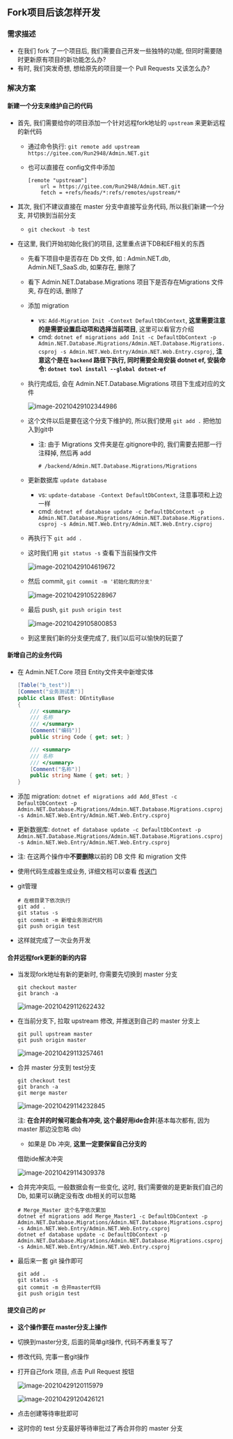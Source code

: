 ##  Fork项目后该怎样开发

### 需求描述

- 在我们 fork 了一个项目后, 我们需要自己开发一些独特的功能, 但同时需要随时更新原有项目的新功能怎么办?
- 有时, 我们突发奇想, 想给原先的项目提一个 Pull Requests 又该怎么办?

### 解决方案

#### 新建一个分支来维护自己的代码

- 首先, 我们需要给你的项目添加一个针对远程fork地址的 `upstream` 来更新远程的新代码

  - 通过命令执行: `git remote add upstream https://gitee.com/Run2948/Admin.NET.git`

  - 也可以直接在 config文件中添加

    ```
    [remote "upstream"]
    	url = https://gitee.com/Run2948/Admin.NET.git
    	fetch = +refs/heads/*:refs/remotes/upstream/*
    ```

- 其次, 我们不建议直接在 master 分支中直接写业务代码, 所以我们新建一个分支, 并切换到当前分支

  - `git checkout -b test`

- 在这里, 我们开始初始化我们的项目, 这里重点讲下DB和EF相关的东西

  - 先看下项目中是否存在 Db 文件, 如 : Admin.NET.db, Admin.NET_SaaS.db, 如果存在, 删除了

  - 看下 Admin.NET.Database.Migrations 项目下是否存在Migrations 文件夹, 存在的话, 删除了

  - 添加 migration

    - vs: `Add-Migration Init -Context DefaultDbContext`, **这里需要注意的是需要设置启动项和选择当前项目**, 这里可以看官方介绍
    - cmd: `dotnet ef migrations add Init -c DefaultDbContext -p Admin.NET.Database.Migrations/Admin.NET.Database.Migrations.csproj -s Admin.NET.Web.Entry/Admin.NET.Web.Entry.csproj`, **注意这个是在 `backend` 路径下执行, 同时需要全局安装 dotnet ef, 安装命令: `dotnet tool install --global dotnet-ef`**

  - 执行完成后, 会在 Admin.NET.Database.Migrations  项目下生成对应的文件

    ![image-20210429102344986](http://images.wynnyo.com/Markdown/image-20210429102344986.png?x-oss-process=style/wynnyo-style)

  - 这个文件以后是要在这个分支下维护的, 所以我们使用 `git add .` 把他加入到git中

    - 注: 由于 Migrations 文件夹是在.gitignore中的, 我们需要去把那一行注释掉, 然后再 add

      ````
      # /backend/Admin.NET.Database.Migrations/Migrations
      ````
    
  - 更新数据库 `update database`

    - vs: `update-database -Context DefaultDbContext`, 注意事项和上边一样
    - cmd: `dotnet ef database update -c DefaultDbContext -p Admin.NET.Database.Migrations/Admin.NET.Database.Migrations.csproj -s Admin.NET.Web.Entry/Admin.NET.Web.Entry.csproj`

  - 再执行下 `git add .`

  - 这时我们用 `git status -s` 查看下当前操作文件

    ![image-20210429104619672](http://images.wynnyo.com/Markdown/image-20210429104619672.png?x-oss-process=style/wynnyo-style)

  - 然后 commit, `git commit -m '初始化我的分支'`

    ![image-20210429105228967](http://images.wynnyo.com/Markdown/image-20210429105228967.png?x-oss-process=style/wynnyo-style)

  - 最后 push, `git push origin test`

    ![image-20210429105800853](http://images.wynnyo.com/Markdown/image-20210429105800853.png?x-oss-process=style/wynnyo-style)

  - 到这里我们新的分支便完成了, 我们以后可以愉快的玩耍了

#### 新增自己的业务代码

- 在 Admin.NET.Core 项目 Entity文件夹中新增实体

  ```c#
  [Table("b_test")]
  [Comment("业务测试表")]
  public class BTest: DEntityBase
  {
      /// <summary>
      /// 名称
      /// </summary>
      [Comment("编码")]
      public string Code { get; set; }
  
      /// <summary>
      /// 名称
      /// </summary>
      [Comment("名称")]
      public string Name { get; set; }
  }
  ```

- 添加 migration: `dotnet ef migrations add Add_BTest -c DefaultDbContext -p Admin.NET.Database.Migrations/Admin.NET.Database.Migrations.csproj -s Admin.NET.Web.Entry/Admin.NET.Web.Entry.csproj`

- 更新数据库: `dotnet ef database update -c DefaultDbContext -p Admin.NET.Database.Migrations/Admin.NET.Database.Migrations.csproj -s Admin.NET.Web.Entry/Admin.NET.Web.Entry.csproj`

- 注: 在这两个操作中**不要删除**以前的 DB 文件 和 migration 文件

- 使用代码生成器生成业务, 详细文档可以查看 [传送门](./代码生成器使用.md)

- git管理

  ```shell
  # 在根目录下依次执行
  git add .
  git status -s
  git commit -m 新增业务测试代码
  git push origin test
  ```

- 这样就完成了一次业务开发

#### 合并远程fork更新的新的内容

- 当发现fork地址有新的更新时, 你需要先切换到 master 分支

  ```shell
  git checkout master
  git branch -a
  ```

  ![image-20210429112622432](http://images.wynnyo.com/Markdown/image-20210429112622432.png?x-oss-process=style/wynnyo-style)

- 在当前分支下, 拉取 upstream 修改, 并推送到自己的 master 分支上

  ```shell
  git pull upstream master
  git push origin master
  ```

  ![image-20210429113257461](http://images.wynnyo.com/Markdown/image-20210429113257461.png?x-oss-process=style/wynnyo-style)

- 合并 master 分支到 test分支

  ```shell
  git checkout test
  git branch -a
  git merge master
  ```

  ![image-20210429114232845](http://images.wynnyo.com/Markdown/image-20210429114232845.png?x-oss-process=style/wynnyo-style)

  注: **在合并的时候可能会有冲突, 这个最好用ide合并**(基本每次都有, 因为master 那边没忽略 db)

  - 如果是 Db 冲突, **这里一定要保留自己分支的**

  借助ide解决冲突

  ![image-20210429114309378](http://images.wynnyo.com/Markdown/image-20210429114309378.png?x-oss-process=style/wynnyo-style)

- 合并完冲突后, 一般数据会有一些变化, 这时, 我们需要做的是更新我们自己的 Db, 如果可以确定没有改 db相关的可以忽略

  ```shell
  # Merge_Master 这个名字依次累加
  dotnet ef migrations add Merge_Master1 -c DefaultDbContext -p Admin.NET.Database.Migrations/Admin.NET.Database.Migrations.csproj -s Admin.NET.Web.Entry/Admin.NET.Web.Entry.csproj
  dotnet ef database update -c DefaultDbContext -p Admin.NET.Database.Migrations/Admin.NET.Database.Migrations.csproj -s Admin.NET.Web.Entry/Admin.NET.Web.Entry.csproj
  ```

- 最后来一套 git 操作即可

  ```shell
  git add .
  git status -s
  git commit -m 合并master代码
  git push origin test
  ```

#### 提交自己的 pr

- **这个操作要在 master分支上操作**

- 切换到master分支, 后面的简单git操作, 代码不再重复写了

- 修改代码, 完事一套git操作

- 打开自己fork 项目, 点击 Pull Request 按钮

  ![image-20210429120115979](http://images.wynnyo.com/Markdown/image-20210429120115979.png?x-oss-process=style/wynnyo-style)

  ![image-20210429120426121](http://images.wynnyo.com/Markdown/image-20210429120426121.png?x-oss-process=style/wynnyo-style)

- 点击创建等待审批即可
- 这时你的 test 分支最好等待审批过了再合并你的 master 分支

